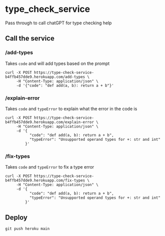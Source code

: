 # type_check_service
Pass through to call chatGPT for type checking help

## Call the service

### /add-types

Takes `code` and will add types based on the prompt

```
curl -X POST https://type-check-service-b4ffb457dde9.herokuapp.com/add-types \
     -H "Content-Type: application/json" \
     -d '{"code": "def add(a, b): return a + b"}'
```

### /explain-error

Takes `code` and `typeError` to explain what the error in the code is

```
curl -X POST https://type-check-service-b4ffb457dde9.herokuapp.com/explain-error \
     -H "Content-Type: application/json" \
     -d '{
           "code": "def add(a, b): return a + b",
           "typeError": "Unsupported operand types for +: str and int"
         }'
```

### /fix-types

Takes `code` and `typeError` to fix a type error

```
curl -X POST https://type-check-service-b4ffb457dde9.herokuapp.com/fix-types \
     -H "Content-Type: application/json" \
     -d '{
           "code": "def add(a, b): return a + b",
           "typeError": "Unsupported operand types for +: str and int"
         }'
```

## Deploy

`git push heroku main`


